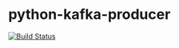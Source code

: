 # python-kafka-producer

[![Build Status](https://github.com/twosixlabs-dart/python-kafka-producer/workflows/Build/badge.svg)](https://github.com/twosixlabs-dart/python-kafka-producer/actions)

